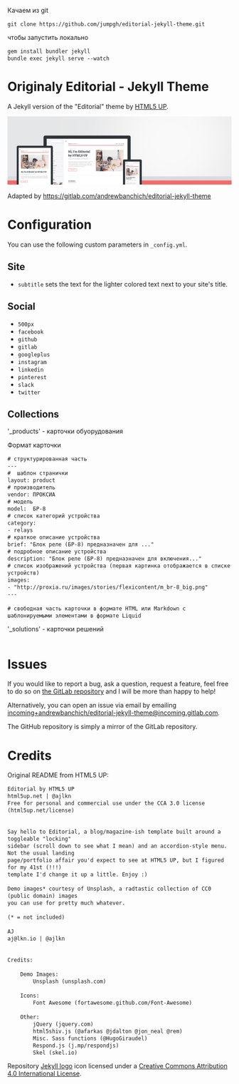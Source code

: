 
Качаем из git
```
git clone https://github.com/jumpgh/editorial-jekyll-theme.git
```
чтобы запустить локально
```
gem install bundler jekyll
bundle exec jekyll serve --watch
```

# Originaly Editorial - Jekyll Theme

A Jekyll version of the "Editorial" theme by [HTML5 UP](https://html5up.net/).

![Editorial Theme](assets/images/screenshot.jpg "Editorial Theme") 

Adapted by https://gitlab.com/andrewbanchich/editorial-jekyll-theme


# Configuration

You can use the following custom parameters in `_config.yml`.

## Site
- `subtitle` sets the text for the lighter colored text next to your site's title.

## Social

- `500px`
- `facebook`
- `github`
- `gitlab`
- `googleplus`
- `instagram`
- `linkedin`
- `pinterest`
- `slack`
- `twitter`

## Collections

'_products' - карточки обуорудования

Формат карточки 
```
# структурированная часть
---
#  шаблон странички
layout: product 
# производитель
vendor: ПРОКСИА
# модель
model:  БР-8
# список категорий устройства
category:
- relays
# краткое описание устройства
brief: "Блок реле (БР-8) предназначен для ..."
# подробное описание устройства
description: "Блок реле (БР-8) предназначен для включения..."
# список изображений устройства (первая картинка отображается в списке устройств)
images: 
- "http://proxia.ru/images/stories/flexicontent/m_br-8_big.png"
---

# свободная часть карточки в формате HTML или Markdown с шаблонируемыми элементами в формате Liquid
```
'_solutions' - карточки решений
```
```


# Issues

If you would like to report a bug, ask a question, request a feature, feel free to do so on [the GitLab repository](https://gitlab.com/andrewbanchich/editorial-jekyll-theme) and I will be more than happy to help!

Alternatively, you can open an issue via email by emailing [incoming+andrewbanchich/editorial-jekyll-theme@incoming.gitlab.com](mailto:incoming+andrewbanchich/editorial-jekyll-theme@incoming.gitlab.com).

The GitHub repository is simply a mirror of the GitLab repository.

# Credits

Original README from HTML5 UP:

```
Editorial by HTML5 UP
html5up.net | @ajlkn
Free for personal and commercial use under the CCA 3.0 license (html5up.net/license)


Say hello to Editorial, a blog/magazine-ish template built around a toggleable "locking"
sidebar (scroll down to see what I mean) and an accordion-style menu. Not the usual landing
page/portfolio affair you'd expect to see at HTML5 UP, but I figured for my 41st (!!!)
template I'd change it up a little. Enjoy :)

Demo images* courtesy of Unsplash, a radtastic collection of CC0 (public domain) images
you can use for pretty much whatever.

(* = not included)

AJ
aj@lkn.io | @ajlkn


Credits:

	Demo Images:
		Unsplash (unsplash.com)

	Icons:
		Font Awesome (fortawesome.github.com/Font-Awesome)

	Other:
		jQuery (jquery.com)
		html5shiv.js (@afarkas @jdalton @jon_neal @rem)
		Misc. Sass functions (@HugoGiraudel)
		Respond.js (j.mp/respondjs)
		Skel (skel.io)
```

Repository [Jekyll logo](https://github.com/jekyll/brand) icon licensed under a [Creative Commons Attribution 4.0 International License](http://choosealicense.com/licenses/cc-by-4.0/).
